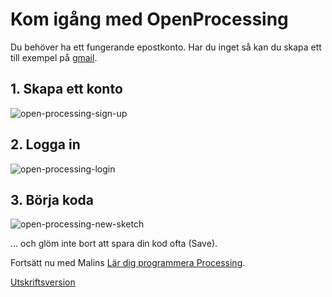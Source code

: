 # Kom igång med OpenProcessing

Du behöver ha ett fungerande epostkonto. Har du inget så kan du skapa ett till exempel på [gmail](http://gmail.com).

## 1. Skapa ett konto

![open-processing-sign-up](https://cloud.githubusercontent.com/assets/4598641/17587852/2b70975a-5fcb-11e6-9c72-70bdd12722f4.png)

## 2. Logga in
![open-processing-login](https://cloud.githubusercontent.com/assets/4598641/17587844/23ad75e2-5fcb-11e6-8a04-9e3e7c0c69f5.png)

## 3. Börja koda
![open-processing-new-sketch](https://cloud.githubusercontent.com/assets/4598641/17587857/2fb9aedc-5fcb-11e6-8756-5493ee14f6f1.png)

... och glöm inte bort att spara din kod ofta (Save).

Fortsätt nu med Malins [Lär dig programmera Processing](http://www.malinc.se/programming/processing/sv/).

[Utskriftsversion](https://gitprint.com/coderdojolund/Processing/edit/master/OpenProcessing.md)

